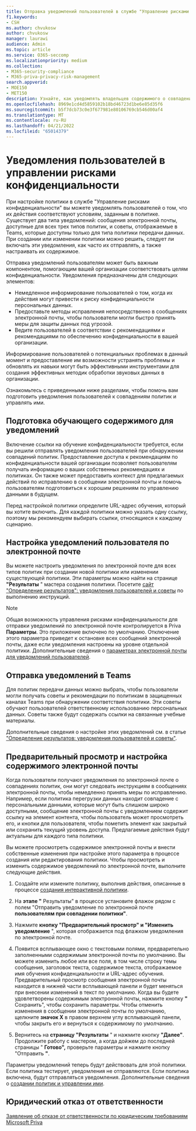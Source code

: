 ```yaml
---
title: Отправка уведомлений пользователей в службе "Управление рисками конфиденциальности"
f1.keywords:
- CSH
ms.author: chvukosw
author: chvukosw
manager: laurawi
audience: Admin
ms.topic: article
ms.service: O365-seccomp
ms.localizationpriority: medium
ms.collection:
- M365-security-compliance
- M365-priva-privacy-risk-management
search.appverid:
- MOE150
- MET150
description: Узнайте, как уведомлять владельцев содержимого о совпадениях политик, обнаруженных службой Microsoft Priva Privacy Risk Management, и как они могут использовать эти уведомления по электронной почте для устранения проблем.
ms.openlocfilehash: 8969e1cd4d5859102b18bd46723d1be6e85d35f6
ms.sourcegitcommit: b5f7dcb73c0e3f677981e80106769cb546d00af4
ms.translationtype: MT
ms.contentlocale: ru-RU
ms.lasthandoff: 04/21/2022
ms.locfileid: "65014379"
---
```

# <a name="user-notifications-in-privacy-risk-management"></a>Уведомления пользователей в управлении рисками конфиденциальности

При настройке политики в службе "Управление рисками конфиденциальности" вы можете уведомлять пользователей о том, что их действия соответствуют условиям, заданным в политике. Существует два типа уведомлений: сообщения электронной почты, доступные для всех трех типов политик, и советы, отображаемые в Teams, которые доступны только для типа политики передачи данных. При создании или изменении политики можно решить, следует ли включать эти уведомления, как часто их отправлять, а также настраивать их содержимое.

Отправка уведомлений пользователям может быть важным компонентом, помогающим вашей организации соответствовать целям конфиденциальности. Уведомления предназначены для следующих элементов:

- Немедленное информирование пользователей о том, когда их действия могут привести к риску конфиденциальности персональных данных.
- Предоставьте методы исправления непосредственно в сообщениях электронной почты, чтобы пользователи могли быстро принять меры для защиты данных под угрозой.
- Ведите пользователей в соответствии с рекомендациями и рекомендациями по обеспечению конфиденциальности в вашей организации.

Информирование пользователей о потенциальных проблемах в данный момент и предоставление им возможности устранять проблемы и обновлять их навыки могут быть эффективными инструментами для создания эффективных методик обработки звуковых данных в организации.

Ознакомьтесь с приведенными ниже разделами, чтобы помочь вам подготовить уведомления пользователей к совпадениям политик и управлять ими.

## <a name="prepare-training-content-for-notifications"></a>Подготовка обучающего содержимого для уведомлений

Включение ссылки на обучение конфиденциальности требуется, если вы решили отправлять уведомления пользователей при обнаружении совпадений политик. Предоставление доступа к рекомендациям по конфиденциальности вашей организации позволяет пользователям получать информацию о ваших собственных рекомендациях и политиках. Он также может предоставить контекст для предлагаемых действий по исправлению в сообщении электронной почты и помочь пользователям подготовиться к хорошим решениям по управлению данными в будущем.

Перед настройкой политики определите URL-адрес обучения, который вы хотите включить. Для каждой политики можно указать одну ссылку, поэтому мы рекомендуем выбирать ссылки, относящиеся к каждому сценарию.

## <a name="set-user-email-notifications"></a>Настройка уведомлений пользователя по электронной почте

Вы можете настроить уведомления по электронной почте для всех типов политик при создании новой политики или изменении существующей политики. Эти параметры можно найти на странице **"Результаты** " мастера создания политики. Посетите [сайт "Определение результатов": уведомления пользователей и советы](risk-management-policies.md#define-outcomes-user-email-notifications-and-tips) по выполнению инструкций.

> [!NOTE]
> Общая возможность управления рисками конфиденциальности для отправки уведомлений по электронной почте контролируется в Priva **Параметры**. Это приложение включено по умолчанию. Отключение этого параметра приведет к остановке всех сообщений электронной почты, даже если уведомления настроены на уровне отдельной политики. Дополнительные сведения о [параметрах электронной почты для уведомлений пользователей](priva-settings.md#user-notification-emails).

## <a name="send-notifications-in-teams"></a>Отправка уведомлений в Teams

Для политик передачи данных можно выбрать, чтобы пользователи могли получать советы и рекомендации по политикам в защищенных каналах Teams при обнаружении соответствия политики. Эти советы обучают пользователей ответственному использованию персональных данных. Советы также будут содержать ссылки на связанные учебные материалы.

Дополнительные сведения о настройке этих уведомлений см. в статье ["Определение результатов: уведомления пользователей и советы"](risk-management-policies.md#define-outcomes-user-email-notifications-and-tips).

## <a name="preview-and-customize-email-content"></a>Предварительный просмотр и настройка содержимого электронной почты

Когда пользователи получают уведомления по электронной почте о совпадениях политик, они могут следовать инструкциям в сообщениях электронной почты, чтобы немедленно принять меры по исправлению. Например, если политика перегрузки данных находит совпадение с персональными данными, которые могут быть слишком широко доступными, сообщение электронной почты с уведомлением содержит ссылку на элемент контента, чтобы пользователь может просмотреть его, и кнопки для пользователя, чтобы пометить элемент как закрытый или сохранить текущий уровень доступа. Предлагаемые действия будут актуальны для каждого типа политики.

Вы можете просмотреть содержимое электронной почты и внести собственные изменения при настройке этого параметра в процессе создания или редактирования политики. Чтобы просмотреть и изменить содержимое уведомлений по электронной почте, выполните следующие действия.

1. Создайте или измените политику, выполнив действия, описанные в процессе [создания интерактивной политики](risk-management-policies.md#custom-setup-guided-process-to-choose-all-settings).

2. На **этапе "** Результаты" в процессе установите флажок рядом с полем "Отправить уведомление по электронной почте **пользователям при совпадении политики"**.

3. Нажмите **кнопку "Предварительный просмотр" и "Изменить уведомление** ", которая отображается под флажком уведомления по электронной почте.

4. Появится всплывающее окно с текстовыми полями, предварительно заполненными содержимым электронной почты по умолчанию. Вы можете изменить любое или все поля, в том числе строку темы сообщения, заголовок текста, содержимое текста, отображаемое имя обучения конфиденциальности и URL-адрес обучения. Предварительный просмотр сообщения электронной почты находится в нижней части всплывающей панели и будет меняться при внесении изменений в текст по умолчанию. Когда вы будете удовлетворены содержимым электронной почты, нажмите кнопку **"** Сохранить", чтобы сохранить параметры. Чтобы отменить изменения в сообщении электронной почты по умолчанию, щелкните **значок X** в правом верхнем углу всплывающей панели, чтобы закрыть его и вернуться к содержимому по умолчанию.

5. Вернитесь на **страницу "Результаты** " и нажмите кнопку **"Далее"**. Продолжите работу с мастером, а когда дойжем до последней страницы " **Готово",** проверьте параметры и нажмите кнопку "Отправить **"**.

Параметры уведомлений теперь будут действовать для этой политики. Если политика тестирует, уведомления не отправляются. Если политика включена, будут отправляться уведомления. Дополнительные сведения о [создании политик и управлении ими](risk-management-policies.md).


## <a name="legal-disclaimer"></a>Юридический отказ от ответственности

[Заявление об отказе от ответственности по юридическим требованиям Microsoft Priva](priva-disclaimer.md)
